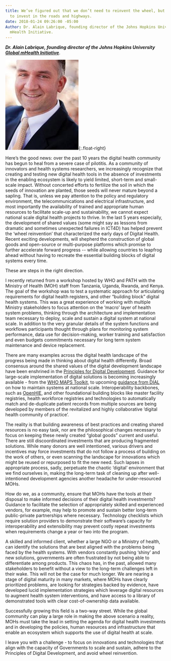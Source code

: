 ```yaml
---
title: We’ve figured out that we don’t need to reinvent the wheel, but it is time
  to invest in the roads and highways.
date: 2018-01-24 09:26:00 -05:00
Author: Dr. Alain Labrique, founding director of the Johns Hopkins University Global
  mHealth Initiative.
---
```


***Dr. Alain Labrique, founding director of the Johns Hopkins University [Global mHealth Initiative](http://www.jhumhealth.org/)***.

![AL headshot.jpg](/uploads/AL%20headshot.jpg){:.float-right}

Here’s the good news: over the past 10 years the digital health community has begun to heal from a severe case of pilotitis. As a community of innovators and health systems researchers, we increasingly recognize that creating and testing new digital health tools in the absence of investments in the enabling ecosystem is likely to yield limited, short-term and small-scale impact. Without concerted efforts to fertilize the soil in which the seeds of innovation are planted, those seeds will never mature beyond a sapling. That is, unless we pay attention to the policy and regulatory environment, the telecommunications and electrical infrastructure, and most importantly the availability of trained and appropriate human resources to facilitate scale-up and sustainability, we cannot expect national scale digital health projects to thrive. In the last 5 years especially, the development of shared values (some might say as lessons from dramatic and sometimes unexpected failures in ICT4D) has helped prevent the ‘wheel reinvention’ that characterized the early days of Digital Health. Recent exciting developments, will shepherd the construction of global goods and open-source or multi-purpose platforms which promise to further accelerate forward progress -- while allowing countries to leapfrog ahead without having to recreate the essential building blocks of digital systems every time.

These are steps in the right direction.

I recently returned from a workshop hosted by WHO and PATH with the Ministry of Health (MOH) staff from Tanzania, Uganda, Rwanda, and Kenya. The goal of the workshop was to test a systematic approach for articulating requirements for digital health registers, and other “building block” digital health systems. This was a great experience of working with multiple Ministry stakeholders to focus attention on the ‘macro’ layer of health system problems, thinking through the architecture and implementation team necessary to deploy, scale and sustain a digital system at national scale. In addition to the very granular details of the system functions and workflows participants thought through plans for monitoring system performance, data use for decision-making, worker training and satisfaction and even budgets commitments necessary for long term system maintenance and device replacement.

There are many examples across the digital health landscape of the progress being made in thinking about digital health differently. Broad consensus around the shared values of the digital development landscape have been enshrined in the [Principles for Digital Development](https://digitalprinciples.org/). Guidance for large-scale implementation of digital solutions is becoming increasingly available - from the [WHO MAPS Toolkit](http://www.who.int/reproductivehealth/topics/mhealth/maps-toolkit/en/), to upcoming [guidance from DIAL](https://digitalimpactalliance.org/digital-impact-alliance-taps-new-partners-inform-produce-scale-guidance-global-digital-deployments-2/) on how to maintain systems at national scale. Interoperability backbones, such as [OpenHIE](https://ohie.org/architecture/), and other foundational building blocks like master facility registries, health workforce registries and technologies to automatically match and de-duplicate patient records from multiple sources are being developed by members of the revitalized and highly collaborative ‘digital health community of practice’.

The reality is that building awareness of best practices and creating shared resources is no easy task, nor are the philosophical changes necessary to focus on keeping these newly created “global goods” current and useful. There are still discoordinated investments that are producing fragmented solutions. While many donors are well intentioned, various drivers and incentives may force investments that do not follow a process of building on the work of others, or even scanning the landscape for innovations which might be reused or repurposed to fit the new need. Such lapses in appropriate process, sadly, perpetuate the chaotic ‘digital’ environment that we find ourselves in, making the long-term task of cleaning up after well-intentioned development agencies another headache for under-resourced MOHs.

How do we, as a community, ensure that MOHs have the tools at their disposal to make informed decisions of their digital health investments? Guidance to facilitate the selection of appropriately skilled and experienced vendors, for example, may help to promote and sustain better long-term public-private partnerships where necessary. Technology checklists which require solution providers to demonstrate their software’s capacity for interoperability and extensibility may prevent costly repeat investments when requirements change a year or two into the program.

A skilled and informed client, whether a large NGO or a Ministry of health, can identify the solutions that are best aligned with the problems being faced by the health systems. With vendors constantly pushing ‘shiny’ and new solutions, governments are often frustrated by not being able to differentiate among products. This chaos has, in the past, allowed many stakeholders to benefit without a view to the long-term challenges left in their wake. This will not be the case for much longer. We are nearing a stage of digital maturity in many markets, where MOHs have clearly prioritized problems, are looking for strategies backed by evidence, have developed lucid implementation strategies which leverage digital resources to augment health system interventions, and have access to a library of demonstrated tools with clear cost-of-ownership data available.

Successfully growing this field is a two-way street. While the global community can play a large role in making the above scenario a reality, MOHs must take the lead in setting the agenda for digital health investments and in developing the policies, human resources and infrastructure that enable an ecosystem which supports the use of digital health at scale.

I leave you with a challenge - to focus on innovations and technologies that align with the capacity of Governments to scale and sustain, adhere to the Principles of Digital Development, and avoid wheel reinvention.